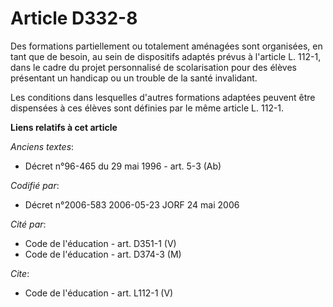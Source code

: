 # Article D332-8

Des formations partiellement ou totalement aménagées sont organisées, en tant que de besoin, au sein de dispositifs adaptés
prévus à l'article L. 112-1, dans le cadre du projet personnalisé de scolarisation pour des élèves présentant un handicap ou
un trouble de la santé invalidant. 

Les conditions dans lesquelles d'autres formations adaptées peuvent être dispensées à ces élèves sont définies par le même
article L. 112-1.

**Liens relatifs à cet article**

_Anciens textes_:

  - Décret n°96-465 du 29 mai 1996 - art. 5-3 (Ab)

_Codifié par_:

  - Décret n°2006-583 2006-05-23 JORF 24 mai 2006

_Cité par_:

  - Code de l'éducation - art. D351-1 (V)
  - Code de l'éducation - art. D374-3 (M)

_Cite_:

  - Code de l'éducation - art. L112-1 (V)
